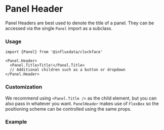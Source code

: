 # Panel Header

Panel Headers are best used to denote the title of a panel. They can be accessed via the single `Panel` import as a subclass.

### Usage
```tsx
import {Panel} from '@influxdata/clockface'
```
```tsx
<Panel.Header>
  <Panel.Title>Title!</Panel.Title>
  // Additional children such as a button or dropdown
</Panel.Header>
```

### Customization

We recommend using `<Panel.Title />` as the child element, but you can also pass in whatever you want. `PanelHeader` makes use of `FlexBox` so the positioning scheme can be controlled using the same props.

### Example
<!-- STORY -->


<!-- STORY HIDE START -->

<!-- STORY HIDE END -->

<!-- PROPS -->
